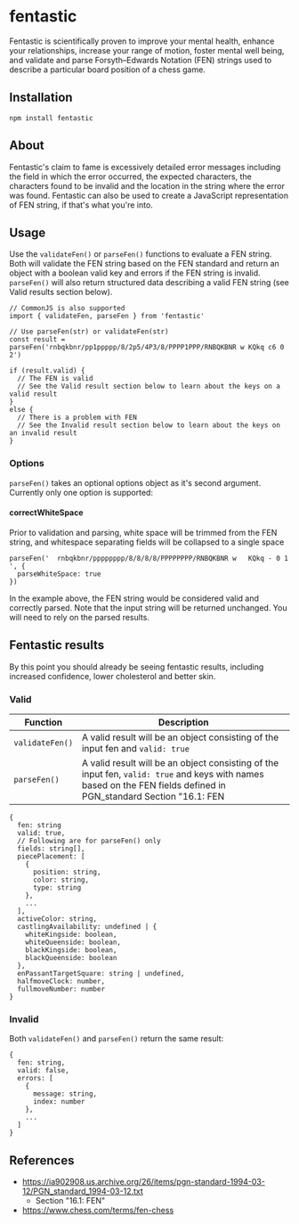 # fentastic
Fentastic is scientifically proven to improve your mental health, enhance your relationships, increase your range of motion, foster mental well being, and validate and parse Forsyth–Edwards Notation (FEN) strings used to describe a particular board position of a chess game.

## Installation

```
npm install fentastic
```

## About

Fentastic's claim to fame is excessively detailed error messages including the field in which the error occurred, the expected characters, the characters found to be invalid and the location in the string where the error was found. Fentastic can also be used to create a JavaScript representation of FEN string, if that's what you're into.

## Usage

Use the `validateFen()` or `parseFen()` functions to evaluate a FEN string. Both will validate the FEN string based on the FEN standard and return an object with a boolean valid key and errors if the FEN string is invalid. `parseFen()` will also return structured data describing a valid FEN string (see Valid results section below).

```
// CommonJS is also supported
import { validateFen, parseFen } from 'fentastic'

// Use parseFen(str) or validateFen(str)
const result = parseFen('rnbqkbnr/pp1ppppp/8/2p5/4P3/8/PPPP1PPP/RNBQKBNR w KQkq c6 0 2')

if (result.valid) {
  // The FEN is valid
  // See the Valid result section below to learn about the keys on a valid result
}
else {
  // There is a problem with FEN
  // See the Invalid result section below to learn about the keys on an invalid result 
}
```
### Options
`parseFen()` takes an optional options object as it's second argument. Currently only one option is supported:

#### correctWhiteSpace
Prior to validation and parsing, white space will be trimmed from the FEN string, and whitespace separating fields will be collapsed to a single space
```
parseFen('  rnbqkbnr/pppppppp/8/8/8/8/PPPPPPPP/RNBQKBNR w   KQkq - 0 1 ', {
  parseWhiteSpace: true
})
```
In the example above, the FEN string would be considered valid and correctly parsed. Note that the input string will be returned unchanged. You will need to rely on the parsed results. 

## Fentastic results
By this point you should already be seeing fentastic results, including increased confidence, lower cholesterol and better skin.

### Valid
| Function | Description |
| - | - |
| `validateFen()` | A valid result will be an object consisting of the input fen and `valid: true`
| `parseFen()` | A valid result will be an object consisting of the input fen, `valid: true` and keys with names based on the FEN fields defined in PGN_standard Section "16.1: FEN |

```
{
  fen: string 
  valid: true,
  // Following are for parseFen() only
  fields: string[],
  piecePlacement: [
    {
      position: string,
      color: string,
      type: string 
    },
    ...
  ],
  activeColor: string,
  castlingAvailability: undefined | {
    whiteKingside: boolean,
    whiteQueenside: boolean,
    blackKingside: boolean,
    blackQueenside: boolean
  },
  enPassantTargetSquare: string | undefined,
  halfmoveClock: number,
  fullmoveNumber: number
}

```
### Invalid
Both `validateFen()` and `parseFen()` return the same result:
```
{
  fen: string,
  valid: false,
  errors: [
    {
      message: string,
      index: number
    },
    ...
  ]
}
```
## References
* https://ia902908.us.archive.org/26/items/pgn-standard-1994-03-12/PGN_standard_1994-03-12.txt
  * Section "16.1: FEN"
* https://www.chess.com/terms/fen-chess